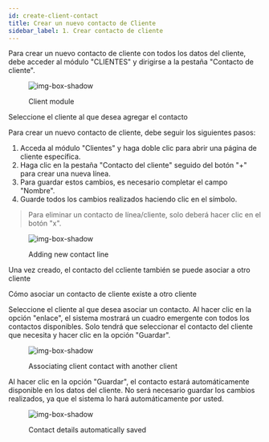 ```yaml
---
id: create-client-contact
title: Crear un nuevo contacto de Cliente
sidebar_label: 1. Crear contacto de cliente
---
```


Para crear un nuevo contacto de cliente con todos los datos del cliente, debe acceder al módulo "CLIENTES" y dirigirse a la pestaña "Contacto de cliente".

<figure>

![img-box-shadow](/img/university/crm/crm-client1-1.png)
<figcaption>Client module</figcaption>
</figure>

Seleccione el cliente al que desea agregar el contacto

Para crear un nuevo contacto de cliente, debe seguir los siguientes pasos:

1. Acceda al módulo "Clientes" y haga doble clic para abrir una página de cliente específica.
2. Haga clic en la pestaña "Contacto del cliente" seguido del botón "+" para crear una nueva línea.
3. Para guardar estos cambios, es necesario completar el campo "Nombre".
4. Guarde todos los cambios realizados haciendo clic en el símbolo.

> Para eliminar un contacto de línea/cliente, solo deberá hacer clic en el botón "x".

<figure>

![img-box-shadow](/img/university/crm/crm-client1-2.png)
<figcaption>Adding new contact line</figcaption>
</figure>


Una vez creado, el contacto del ccliente también se puede asociar a otro cliente

Cómo asociar un contacto de cliente existe a otro cliente

Seleccione el cliente al que desea asociar un contacto.
Al hacer clic en la opción "enlace", el sistema mostrará un cuadro emergente con todos los contactos disponibles. Solo tendrá que seleccionar el contacto del cliente que necesita y hacer clic en la opción "Guardar".

<figure>

![img-box-shadow](/img/university/crm/crm-client1-3.png)
<figcaption>Associating client contact with another client</figcaption>
</figure>

Al hacer clic en la opción "Guardar", el contacto estará automáticamente disponible en los datos del cliente.
No será necesario guardar los cambios realizados, ya que el sistema lo hará automáticamente por usted.

<figure>

![img-box-shadow](/img/university/crm/crm-client1-4.png)
<figcaption>Contact details automatically saved</figcaption>
</figure>

